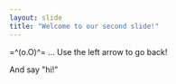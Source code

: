 ```yaml
---
layout: slide
title: "Welcome to our second slide!"
---
```

=^(o.O)^= ...
Use the left arrow to go back!

And say "hi!" 
